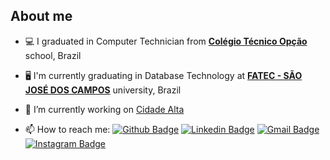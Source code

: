 ## About me

- 💻 I graduated in Computer Technician from [**Colégio Técnico Opção**](http://site.colegiotecnicoopcao.com.br/) school, Brazil

- 🖥 I'm currently graduating in Database Technology  at [**FATEC - SÃO JOSÉ DOS CAMPOS**](https://fatecsjc-prd.azurewebsites.net/) university, Brazil

- 🔭 I’m currently working on <a href="https://cidadealta.gg">Cidade Alta</a> 

<!--
<h3> ⚙️  GitHub Analytics </h3>
  
 <a href="https://github.com/giraudgabriel">
   <img height="180em" src="https://github-readme-stats.vercel.app/api?username=giraudgabriel&theme=react&show_icons=true" style"max-width: 100%;" /> 
  <img height="180em" src="https://github-readme-stats.vercel.app/api/top-langs/?username=giraudgabriel&theme=react&layout=compact" style"max-width: 100%;" />  
  <img height="180em" src="https://github-readme-stats.vercel.app/api/wakatime?username=giraudgabriel&theme=react" style"max-width: 100%;" />
  <img height="180em" src="https://github-readme-stats.vercel.app/api/wakatime?username=giraudgabriel&theme=react&layout=compact" style"max-width: 100%;" />
</a> -->

- 📫 How to reach me: [![Github Badge](https://img.shields.io/badge/-Github-000?style=flat-square&logo=Github&logoColor=white&link=https://github.com/giraudgabriel)](https://github.com/giraudgabriel)
[![Linkedin Badge](https://img.shields.io/badge/-LinkedIn-blue?style=flat-square&logo=Linkedin&logoColor=white&link=https://www.linkedin.com/in/ggiraud/)](https://www.linkedin.com/in/ggiraud/)
[![Gmail Badge](https://img.shields.io/badge/-Gmail-c14438?style=flat-square&logo=Gmail&logoColor=white&link=mailto:gabrielgiraud71@gmail.com)](mailto:gabrielgiraud71@gmail.com)
[![Instagram Badge](https://img.shields.io/badge/-Instagram-C13584?style=flat-square&labelColor=C13584&logo=instagram&logoColor=white&link=https://www.instagram.com/giradev_/)](https://www.instagram.com/gibaraud/)
